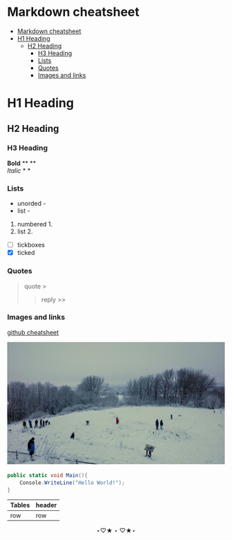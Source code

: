 # Markdown cheatsheet

- [Markdown cheatsheet](#markdown-cheatsheet)
- [H1 Heading](#h1-heading)
  - [H2 Heading](#h2-heading)
    - [H3 Heading](#h3-heading)
    - [Lists](#lists)
    - [Quotes](#quotes)
    - [Images and links](#images-and-links)


# H1 Heading
## H2 Heading
### H3 Heading

**Bold**  ** **  
*Italic*  * *

### Lists
- unorded -
- list - 
  
1. numbered 1.
2. list 2.

- [ ] tickboxes  
- [x] ticked

### Quotes

> quote >
> > reply >>

### Images and links

[github cheatsheet](https://guides.github.com/pdfs/markdown-cheatsheet-online.pdf)

![snow-castle](./images/CastleSnow%20(1).jpg)

```csharp
public static void Main(){
    Console.WriteLine("Hello World!");
}
```

|Tables|header|
|------|------|
|row| row|


$$\star \heartsuit \bigstar \star \heartsuit \bigstar \star $$

